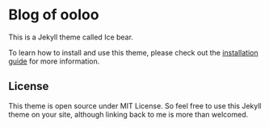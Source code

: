 # Blog of ooIoo
This is a Jekyll theme called Ice bear.

To learn how to install and use this theme, please check out the [installation guide](http://kongsong.me/blog/ice-bear-jekyll-theme/) for more information.

## License
This theme is open source under MIT License. So feel free to use this Jekyll theme on your site, although linking back to me is more than welcomed.
